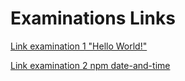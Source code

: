 # Examinations Links 



[Link examination 1 "Hello World!"](/week_2/images/examination_1.png)

[Link examination 2 npm date-and-time](/week_2/images/examination_2.png)






